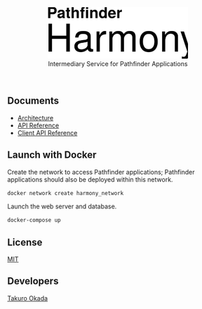 <div align="center">
    <div>
        <picture>
            <source media="(prefers-color-scheme: dark)" srcset="./images/title-w.svg"/>
            <img src="./images/title.svg" width="320"/>
        </picture>
    </div>
    Intermediary Service for Pathfinder Applications
    <br/><br/><br/>
</div>


## Documents

* [Architecture](documents/architecture/architecture.md)
* [API Reference](documents/api.html)
* [Client API Reference](documents/client-api.html)


## Launch with Docker

Create the network to access Pathfinder applications; Pathfinder applications should also be deployed within this network.

```sh
docker network create harmony_network
```

Launch the web server and database.

```sh
docker-compose up
```


## License

[MIT](LICENSE)


## Developers

[Takuro Okada](mailto:mill6.plat6aux@gmail.com)